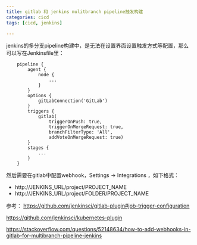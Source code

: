 ```yaml
---
title: gitlab 和 jenkins mulitbranch pipeline触发构建
categories: cicd
tags: [cicd, jenkins]

---
```


jenkins的多分支pipeline构建中，是无法在设置界面设置触发方式等配置，那么可以写在Jenkinsfile里：

```
    pipeline {
        agent {
            node {
                ...
            }
        }
        options {
            gitLabConnection('GitLab')
        }
        triggers {
            gitlab(
                triggerOnPush: true,
                triggerOnMergeRequest: true,
                branchFilterType: 'All',
                addVoteOnMergeRequest: true)
        }
        stages {
            ...
        }
    }

```
然后需要在gitlab中配置webhook，Settings -> Integrations ，如下格式：
- http://JENKINS_URL/project/PROJECT_NAME
- http://JENKINS_URL/project/FOLDER/PROJECT_NAME

参考：
https://github.com/jenkinsci/gitlab-plugin#job-trigger-configuration

https://github.com/jenkinsci/kubernetes-plugin

https://stackoverflow.com/questions/52148634/how-to-add-webhooks-in-gitlab-for-multibranch-pipeline-jenkins
